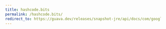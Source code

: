 ```yaml
---
title: hashcode.bits
permalink: /hashcode.bits/
redirect_to: https://guava.dev/releases/snapshot-jre/api/docs/com/google/common/hash/HashCode.html#bits--
---
```

